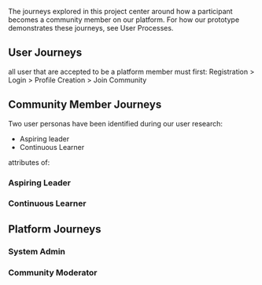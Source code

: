 The journeys explored in this project center around how a participant becomes a community member on our platform. For how our prototype demonstrates these journeys, see User Processes.

## User Journeys

all user that are accepted to be a platform member must first:
Registration > Login > Profile Creation > Join Community

## Community Member Journeys
Two user personas have been identified during our user research:
- Aspiring leader
- Continuous Learner

attributes of: 
### Aspiring Leader


### Continuous Learner


## Platform Journeys

### System Admin 

### Community Moderator